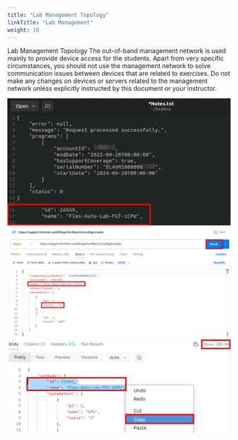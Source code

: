 ```yaml
---
title: "Lab Management Topology"
linkTitle: "Lab Management"
weight: 10
---
```


Lab Management Topology
The out-of-band management network is used mainly to provide device
access for the students. Apart from very specific circumstances, you should
not use the management network to solve communication issues between
devices that are related to exercises.
Do not make any changes on devices or servers related to the management
network unless explicitly instructed by this document or your instructor.


![Screenshot](screenshot_069.png)
![Screenshot](screenshot_070.png)
![Screenshot](screenshot_071.png)